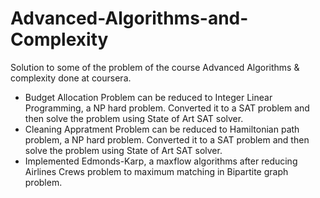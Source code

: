 # Advanced-Algorithms-and-Complexity

Solution to some of the problem of the course Advanced Algorithms & complexity done at coursera.
- Budget Allocation Problem can be reduced to Integer Linear Programming, a NP hard problem. Converted it to a SAT problem and then solve the problem using State of Art SAT solver.
- Cleaning Appratment Problem can be reduced to Hamiltonian path problem, a NP hard problem. Converted it to a SAT problem and then solve the problem using State of Art SAT solver.
- Implemented Edmonds-Karp, a maxflow algorithms after reducing Airlines Crews problem to maximum matching in Bipartite graph problem.
